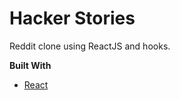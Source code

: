 # Hacker Stories
Reddit clone using ReactJS and hooks.

**Built With**
- [React](https://reactjs.org/)
